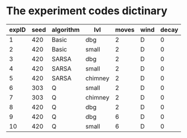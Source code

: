 # The experiment codes dictinary
| expID | seed | algorithm |  lvl    | moves | wind | decay |
|-------|------|-----------|---------|-------|------|-------|
|  1    | 420  |  Basic    | dbg     |   2   |   D  |   0   |
|  2    | 420  |  Basic    | small   |   2   |   D  |   0   |
|  3    | 420  |  SARSA    | dbg     |   2   |   D  |   0   |
|  4    | 420  |  SARSA    | small   |   2   |   D  |   0   |
|  5    | 420  |  SARSA    | chimney |   2   |   D  |   0   |
|  6    | 303  |  Q        | small   |   2   |   D  |   0   |
|  7    | 303  |  Q        | chimney |   2   |   D  |   0   |
|  8    | 420  |  Q        | dbg     |   2   |   D  |   0   |
|  9    | 420  |  Q        | dbg     |   6   |   D  |   0   |
|  10   | 420  |  Q        | small   |   6   |   D  |   0   |
